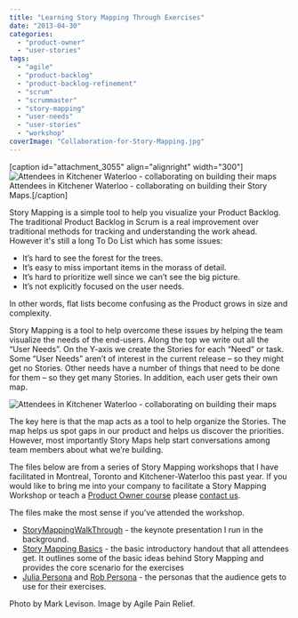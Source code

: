 ```yaml
---
title: "Learning Story Mapping Through Exercises"
date: "2013-04-30"
categories: 
  - "product-owner"
  - "user-stories"
tags: 
  - "agile"
  - "product-backlog"
  - "product-backlog-refinement"
  - "scrum"
  - "scrummaster"
  - "story-mapping"
  - "user-needs"
  - "user-stories"
  - "workshop"
coverImage: "Collaboration-for-Story-Mapping.jpg"
---
```


\[caption id="attachment\_3055" align="alignright" width="300"\]![Attendees in Kitchener Waterloo - collaborating on building their maps](src/content/blog/learning-story-mapping-exercises/images/Collaboration-for-Story-Mapping.jpg) Attendees in Kitchener Waterloo - collaborating on building their Story Maps.\[/caption\]

Story Mapping is a simple tool to help you visualize your Product Backlog. The traditional Product Backlog in Scrum is a real improvement over traditional methods for tracking and understanding the work ahead. However it's still a long To Do List which has some issues:

- It’s hard to see the forest for the trees.
- It’s easy to miss important items in the morass of detail.
- It’s hard to prioritize well since we can’t see the big picture.
- It’s not explicitly focused on the user needs.

In other words, flat lists become confusing as the Product grows in size and complexity.

Story Mapping is a tool to help overcome these issues by helping the team visualize the needs of the end-users. Along the top we write out all the “User Needs”. On the Y-axis we create the Stories for each “Need” or task. Some “User Needs” aren’t of interest in the current release – so they might get no Stories. Other needs have a number of things that need to be done for them – so they get many Stories. In addition, each user gets their own map.

![Attendees in Kitchener Waterloo - collaborating on building their maps](src/content/blog/learning-story-mapping-exercises/images/Annonated-Story-Map.png)

The key here is that the map acts as a tool to help organize the Stories. The map helps us spot gaps in our product and helps us discover the priorities. However, most importantly Story Maps help start conversations among team members about what we’re building.

The files below are from a series of Story Mapping workshops that I have facilitated in Montreal, Toronto and Kitchener-Waterloo this past year. If you would like to bring me into your company to facilitate a Story Mapping Workshop or teach a [Product Owner course](/certified-scrum-product-owner-cspo-training) please [contact us](/contact-us).

The files make the most sense if you’ve attended the workshop.

- [StoryMappingWalkThrough](/wp-content/uploads/2020/01/StoryMappingWalkThrough.pdf) - the keynote presentation I run in the background.
- [Story Mapping Basics](/wp-content/uploads/2020/01/Story-Mapping-Basics.pdf) - the basic introductory handout that all attendees get. It outlines some of the basic ideas behind Story Mapping and provides the core scenario for the exercises
- [Julia Persona](/wp-content/uploads/2020/01/Julia-Persona.pdf) and [Rob Persona](/wp-content/uploads/2020/01/Rob-Persona.pdf) - the personas that the audience gets to use for their exercises.

Photo by Mark Levison. Image by Agile Pain Relief.
